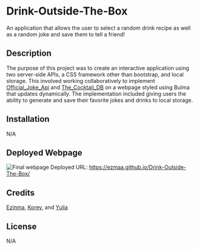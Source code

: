 # Drink-Outside-The-Box
An application that allows the user to select a random drink recipe as well as a random joke and save them to tell a friend!

## Description
The purpose of this project was to create an interactive application using two server-side APIs, a CSS framework other than bootstrap,  and local storage. This involved working collaboratively to implement [Official_Joke_Api](https://github.com/15Dkatz/official_joke_api) and [The_Cocktail_DB](https://www.thecocktaildb.com/api.php) on a webpage styled using Bulma that updates dynamically. The implementation included giving users the ability to generate and save their favorite jokes and drinks to local storage.

## Installation

N/A


## Deployed Webpage

![Final webpage](assets/images/screenshot.png)
Deployed URL: https://ezmaa.github.io/Drink-Outside-The-Box/


## Credits

[Ezinma](https://github.com/Ezmaa),
[Korey](https://github.com/KoreyCollazo), and
[Yulia](https://github.com/ilavine)

## License

N/A
